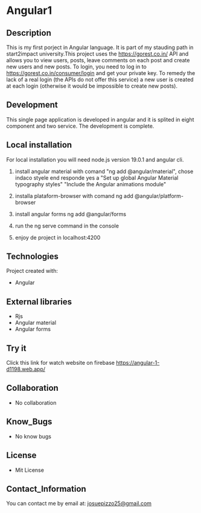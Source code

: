 # Angular1

## Description
This is my first porject in Angular language. It is part of my stauding path in start2impact university.This project uses the https://gorest.co.in/ API and allows you to view users, posts, leave comments on each post and create new users and new posts. To login, you need to log in to https://gorest.co.in/consumer/login and get your private key. To remedy the lack of a real login (the APIs do not offer this service) a new user is created at each login (otherwise it would be impossible to create new posts).

## Development
This single page application is developed in angular and it is splited in eight component and two service. The development is complete. 


## Local installation
For local installation you will need node.js version 19.0.1 and angular  cli.
1. install angular material with comand "ng add @angular/material", 
chose indaco styele end responde yes a
"Set up global Angular Material typography styles" 
"Include the Angular animations module"

2. installa plataform-browser with comand ng add @angular/platform-browser
3. install  angular forms ng add @angular/forms
4. run the ng serve command in the console
5. enjoy de project in localhost:4200


## Technologies
Project created with:
* Angular

## External libraries
* Rjs
* Angular material
* Angular forms

## Try it
Click this link for watch website on firebase https://angular-1-d1198.web.app/

## Collaboration
* No collaboration

## Know_Bugs
* No know bugs

## License
* Mit License

## Contact_Information
You can contact me by email at: josuepizzo25@gmail.com
